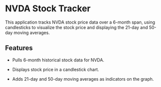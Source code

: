 # NVDA Stock Tracker

This application tracks NVDA stock price data over a 6-month span, using candlesticks to visualize the stock price and displaying the 21-day and 50-day moving averages.

## Features

- Pulls 6-month historical stock data for NVDA.

- Displays stock price in a candlestick chart.

- Adds 21-day and 50-day moving averages as indicators on the graph.
